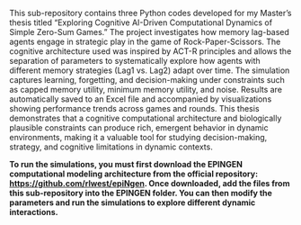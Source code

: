 This sub-repository contains three Python codes developed for my Master’s thesis titled “Exploring Cognitive AI-Driven Computational Dynamics of Simple Zero-Sum Games.” The project investigates how memory lag-based agents engage in strategic play in the game of Rock-Paper-Scissors. The cognitive architecture used was inspired by ACT-R principles and allows the separation of parameters to systematically explore how agents with different memory strategies (Lag1 vs. Lag2) adapt over time. The simulation captures learning, forgetting, and decision-making under constraints such as capped memory utility, minimum memory utility, and noise. Results are automatically saved to an Excel file and accompanied by visualizations showing performance trends across games and rounds. This thesis demonstrates that a cognitive computational architecture and biologically plausible constraints can produce rich, emergent behavior in dynamic environments, making it a valuable tool for studying decision-making, strategy, and cognitive limitations in dynamic contexts.

**To run the simulations, you must first download the EPINGEN computational modeling architecture from the official repository: https://github.com/rlwest/epiNgen. Once downloaded, add the files from this sub-repository into the EPINGEN folder. You can then modify the parameters and run the simulations to explore different dynamic interactions.**
